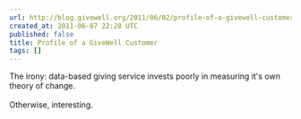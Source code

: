 ```yaml
---
url: http://blog.givewell.org/2011/06/02/profile-of-a-givewell-customer/
created_at: 2011-06-07 22:28 UTC
published: false
title: Profile of a GiveWell Customer
tags: []
---
```


The irony: data-based giving service invests poorly in measuring it's own theory of change. <br><br>Otherwise, interesting.
